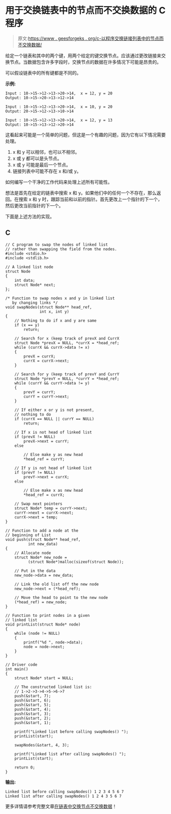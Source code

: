 # 用于交换链表中的节点而不交换数据的 C 程序

> 原文:[https://www . geesforgeks . org/c-以程序交换链接列表中的节点而不交换数据/](https://www.geeksforgeeks.org/c-program-for-swapping-nodes-in-a-linked-list-without-swapping-data/)

给定一个链表和其中的两个键，用两个给定的键交换节点。应该通过更改链接来交换节点。当数据包含许多字段时，交换节点的数据在许多情况下可能是昂贵的。

可以假设链表中的所有键都是不同的。

**示例:**

```
Input : 10->15->12->13->20->14,  x = 12, y = 20
Output: 10->15->20->13->12->14

Input : 10->15->12->13->20->14,  x = 10, y = 20
Output: 20->15->12->13->10->14

Input : 10->15->12->13->20->14,  x = 12, y = 13
Output: 10->15->13->12->20->14
```

这看起来可能是一个简单的问题，但这是一个有趣的问题，因为它有以下情况需要处理。

1.  x 和 y 可以相邻，也可以不相邻。
2.  x 或 y 都可以是头节点。
3.  x 或 y 可能是最后一个节点。
4.  链接列表中可能不存在 x 和/或 y。

如何编写一个干净的工作代码来处理上述所有可能性。

想法是首先在给定的链表中搜索 x 和 y。如果他们中的任何一个不存在，那么返回。在搜索 x 和 y 时，跟踪当前和以前的指针。首先更改上一个指针的下一个，然后更改当前指针的下一个。

下面是上述方法的实现。

## C

```
// C program to swap the nodes of linked list
// rather than swapping the field from the nodes.
#include <stdio.h>
#include <stdlib.h>

// A linked list node 
struct Node 
{
    int data;
    struct Node* next;
};

/* Function to swap nodes x and y in linked list 
   by changing links */
void swapNodes(struct Node** head_ref, 
               int x, int y)
{
    // Nothing to do if x and y are same
    if (x == y)
        return;

    // Search for x (keep track of prevX and CurrX
    struct Node *prevX = NULL, *currX = *head_ref;
    while (currX && currX->data != x) 
    {
        prevX = currX;
        currX = currX->next;
    }

    // Search for y (keep track of prevY and CurrY
    struct Node *prevY = NULL, *currY = *head_ref;
    while (currY && currY->data != y) 
    {
        prevY = currY;
        currY = currY->next;
    }

    // If either x or y is not present, 
    // nothing to do
    if (currX == NULL || currY == NULL)
        return;

    // If x is not head of linked list
    if (prevX != NULL)
        prevX->next = currY;
    else 

        // Else make y as new head
        *head_ref = currY;

    // If y is not head of linked list
    if (prevY != NULL)
        prevY->next = currX;
    else 

        // Else make x as new head
        *head_ref = currX;

    // Swap next pointers
    struct Node* temp = currY->next;
    currY->next = currX->next;
    currX->next = temp;
}

// Function to add a node at the
// beginning of List 
void push(struct Node** head_ref, 
          int new_data)
{
    // Allocate node 
    struct Node* new_node = 
          (struct Node*)malloc(sizeof(struct Node));

    // Put in the data
    new_node->data = new_data;

    // Link the old list off the new node 
    new_node->next = (*head_ref);

    // Move the head to point to the new node 
    (*head_ref) = new_node;
}

// Function to print nodes in a given 
// linked list 
void printList(struct Node* node)
{
    while (node != NULL) 
    {
        printf("%d ", node->data);
        node = node->next;
    }
}

// Driver code
int main()
{
    struct Node* start = NULL;

    // The constructed linked list is:
    // 1->2->3->4->5->6->7 
    push(&start, 7);
    push(&start, 6);
    push(&start, 5);
    push(&start, 4);
    push(&start, 3);
    push(&start, 2);
    push(&start, 1);

    printf("Linked list before calling swapNodes() ");
    printList(start);

    swapNodes(&start, 4, 3);

    printf("Linked list after calling swapNodes() ");
    printList(start);

    return 0;
}
```

**输出:**

```
Linked list before calling swapNodes() 1 2 3 4 5 6 7 
Linked list after calling swapNodes() 1 2 4 3 5 6 7 
```

更多详情请参考完整文章[在链表中交换节点不交换数据](https://www.geeksforgeeks.org/swap-nodes-in-a-linked-list-without-swapping-data/)！